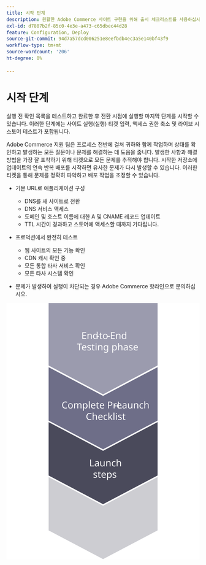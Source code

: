 ```yaml
---
title: 시작 단계
description: 원활한 Adobe Commerce 사이트 구현을 위해 출시 체크리스트를 사용하십시오.
exl-id: d7807b2f-85c0-4e3e-a473-c65dbec44d28
feature: Configuration, Deploy
source-git-commit: 94d7a57dcd006251e8eefbdb4ec3a5e140bf43f9
workflow-type: tm+mt
source-wordcount: '206'
ht-degree: 0%

---
```


# 시작 단계

실행 전 확인 목록을 테스트하고 완료한 후 전환 시점에 실행할 마지막 단계를 시작할 수 있습니다. 이러한 단계에는 사이트 실행(실행) 티켓 입력, 액세스 권한 축소 및 라이브 시 스토어 테스트가 포함됩니다.

Adobe Commerce 지원 팀은 프로세스 전반에 걸쳐 귀하와 함께 작업하며 상태를 확인하고 발생하는 모든 질문이나 문제를 해결하는 데 도움을 줍니다. 발생한 사항과 해결 방법을 가장 잘 포착하기 위해 티켓으로 모든 문제를 추적해야 합니다. 시작한 저장소에 업데이트의 연속 반복 배포를 시작하면 유사한 문제가 다시 발생할 수 있습니다. 이러한 티켓을 통해 문제를 정확히 파악하고 배포 작업을 조정할 수 있습니다.

- 기본 URL로 애플리케이션 구성
   - DNS를 새 사이트로 전환
   - DNS 서비스 액세스
   - 도메인 및 호스트 이름에 대한 A 및 CNAME 레코드 업데이트
   - TTL 시간이 경과하고 스토어에 액세스할 때까지 기다립니다.

- 프로덕션에서 완전히 테스트
   - 웹 사이트의 모든 기능 확인
   - CDN 캐시 확인 중
   - 모든 통합 타사 서비스 확인
   - 모든 타사 시스템 확인

- 문제가 발생하여 실행이 차단되는 경우 Adobe Commerce 핫라인으로 문의하십시오.

![실행 프로세스의 3단계를 보여 주는 다이어그램](../../assets/playbooks/launch-steps-3.svg)
